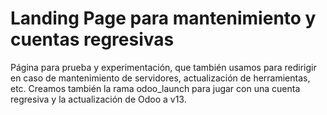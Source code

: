 # Landing Page para mantenimiento y cuentas regresivas

Página para prueba y experimentación, que también usamos para redirigir en caso de mantenimiento de servidores, actualización de herramientas, etc.
Creamos también la rama odoo_launch para jugar con una cuenta regresiva y la actualización de Odoo a v13.
